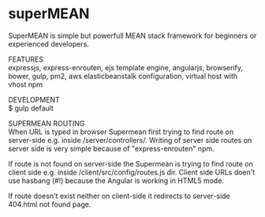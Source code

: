 # superMEAN
SuperMEAN is simple but powerfull MEAN stack framework for beginners or experienced developers.

FEATURES  
 expressjs, express-enrouten, ejs template engine, angularjs, browserify, bower, gulp, pm2, aws elasticbeanstalk configuration, virtual host with vhost npm
 
 DEVELOPMENT  
 $ gulp default
 

SUPERMEAN ROUTING  
When URL is typed in browser Supermean first trying to find route on server-side e.g. inside /server/controllers/.
Writing of server side routes on server side is very simple because of "express-enrouten" npm.

If route is not found on server-side the Supermean is trying to find route on client side e.g. inside /client/src/config/routes.js dir. Client side URLs doen't use hasbang (#!) because the Angular is working in HTML5 mode.

If route doesn't exist neither on client-side it redirects to server-side 404.html not found page.

